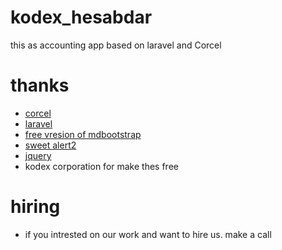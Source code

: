 # kodex_hesabdar
this as accounting app based on laravel and Corcel 

# thanks
- [corcel](https://github.com/corcel/corcel)
- [laravel](https://github.com/laravel/laravel)
- [free vresion of mdbootstrap](https://github.com/mdbootstrap/material-design-for-bootstrap)
- [sweet alert2](https://sweetalert2.github.io/)
- [jquery](https://jquery.com/download/)
- kodex corporation for make thes free

# hiring
- if you intrested on our work and want to hire us. make a call
